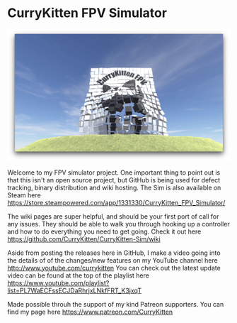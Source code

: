 # CurryKitten FPV Simulator

![](Wiki/Smash.jpg)

Welcome to my FPV simulator project.  One important thing to point out is that this isn't an open source project, but GitHub is being used for defect tracking, binary distribution and wiki hosting.  The Sim is also available on Steam here https://store.steampowered.com/app/1331330/CurryKitten_FPV_Simulator/

The  wiki pages are super helpful, and should be your first port of call for any issues.  They should be able to walk you through hooking up a controller and how to do everything you need to get going.  Check it out here https://github.com/CurryKitten/CurryKitten-Sim/wiki

Aside from posting the releases here in GitHub, I make a video going into the details of of the changes/new features on my YouTube channel here http://www.youtube.com/currykitten You can check out the latest update video can be found at the top of the playlist here https://www.youtube.com/playlist?list=PL7WaECFssECJDaRhrjxLNkfFRT_K3jxqT 

Made possible throuh the support of my kind Patreon supporters.  You can find my page here https://www.patreon.com/CurryKitten
